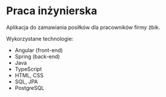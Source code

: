 # Praca inżynierska

Aplikacja do zamawiania posiłków dla pracowników firmy żbik.

Wykorzystane technologie:
- Angular (front-end)
- Spring (back-end)
- Java
- TypeScript
- HTML, CSS
- SQL, JPA
- PostgreSQL

